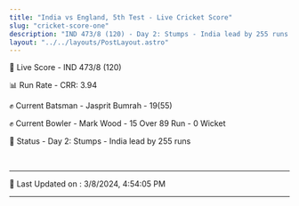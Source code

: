 ```yaml
---
title: "India vs England, 5th Test - Live Cricket Score"
slug: "cricket-score-one"
description: "IND 473/8 (120) - Day 2: Stumps - India lead by 255 runs."
layout: "../../layouts/PostLayout.astro"
---
```


🔴 Live Score - IND 473/8 (120)  

📊 Run Rate - CRR: 3.94  

✊ Current Batsman - Jasprit Bumrah - 19(55)  

✊ Current Bowler - Mark Wood - 15 Over 89 Run - 0 Wicket  

📑 Status - Day 2: Stumps - India lead by 255 runs

<br />

***

📝 Last Updated on : 3/8/2024, 4:54:05 PM

***

